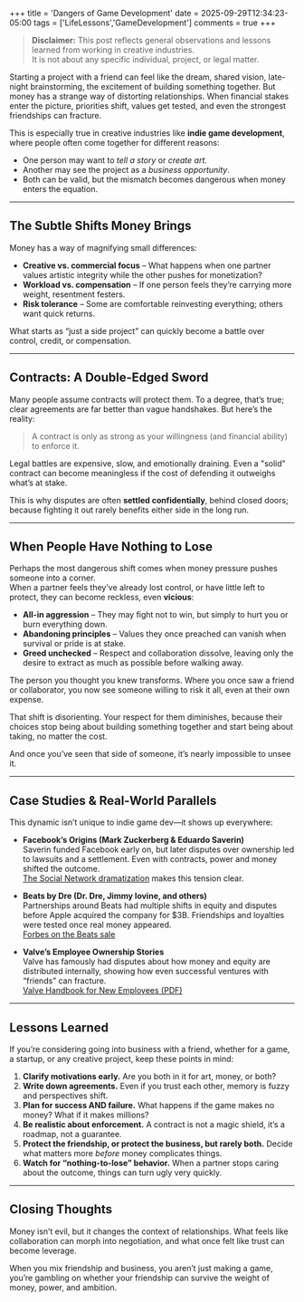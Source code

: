 +++
title = 'Dangers of Game Development'
date = 2025-09-29T12:34:23-05:00
tags = ['LifeLessons','GameDevelopment']
comments = true
+++

> **Disclaimer:** This post reflects general observations and lessons learned from working in creative industries.  
> It is not about any specific individual, project, or legal matter.

Starting a project with a friend can feel like the dream, shared vision, late-night brainstorming, the excitement of building something together. But money has a strange way of distorting relationships. When financial stakes enter the picture, priorities shift, values get tested, and even the strongest friendships can fracture.

This is especially true in creative industries like **indie game development**, where people often come together for different reasons:

* One person may want to *tell a story* or *create art*.
* Another may see the project as a *business opportunity*.
* Both can be valid, but the mismatch becomes dangerous when money enters the equation.

---

## The Subtle Shifts Money Brings

Money has a way of magnifying small differences:

* **Creative vs. commercial focus** – What happens when one partner values artistic integrity while the other pushes for monetization?
* **Workload vs. compensation** – If one person feels they’re carrying more weight, resentment festers.
* **Risk tolerance** – Some are comfortable reinvesting everything; others want quick returns.

What starts as “just a side project” can quickly become a battle over control, credit, or compensation.

---

## Contracts: A Double-Edged Sword

Many people assume contracts will protect them. To a degree, that’s true; clear agreements are far better than vague handshakes. But here’s the reality:

> A contract is only as strong as your willingness (and financial ability) to enforce it.

Legal battles are expensive, slow, and emotionally draining. Even a "solid" contract can become meaningless if the cost of defending it outweighs what’s at stake.

This is why disputes are often **settled confidentially**, behind closed doors; because fighting it out rarely benefits either side in the long run.

---

## When People Have Nothing to Lose

Perhaps the most dangerous shift comes when money pressure pushes someone into a corner.  
When a partner feels they’ve already lost control, or have little left to protect, they can become reckless, even **vicious**:

* **All-in aggression** – They may fight not to win, but simply to hurt you or burn everything down.  
* **Abandoning principles** – Values they once preached can vanish when survival or pride is at stake.  
* **Greed unchecked** – Respect and collaboration dissolve, leaving only the desire to extract as much as possible before walking away.  

The person you thought you knew transforms. Where you once saw a friend or collaborator, you now see someone willing to risk it all, even at their own expense.  

That shift is disorienting. Your respect for them diminishes, because their choices stop being about building something together and start being about taking, no matter the cost.  

And once you’ve seen that side of someone, it’s nearly impossible to unsee it.

---

## Case Studies & Real-World Parallels

This dynamic isn’t unique to indie game dev—it shows up everywhere:

* **Facebook’s Origins (Mark Zuckerberg & Eduardo Saverin)**  
  Saverin funded Facebook early on, but later disputes over ownership led to lawsuits and a settlement. Even with contracts, power and money shifted the outcome.  
  [The Social Network dramatization](https://en.wikipedia.org/wiki/The_Social_Network) makes this tension clear.

* **Beats by Dre (Dr. Dre, Jimmy Iovine, and others)**  
  Partnerships around Beats had multiple shifts in equity and disputes before Apple acquired the company for $3B. Friendships and loyalties were tested once real money appeared.  
  [Forbes on the Beats sale](https://www.forbes.com/sites/zackomalleygreenburg/2014/05/28/inside-beats-3-billion-deal-with-apple/)

* **Valve’s Employee Ownership Stories**  
  Valve has famously had disputes about how money and equity are distributed internally, showing how even successful ventures with “friends” can fracture.  
  [Valve Handbook for New Employees (PDF)](https://steamcdn-a.akamaihd.net/apps/valve/Valve_Handbook_LowRes.pdf)

---

## Lessons Learned

If you’re considering going into business with a friend, whether for a game, a startup, or any creative project, keep these points in mind:

1. **Clarify motivations early.** Are you both in it for art, money, or both?
2. **Write down agreements.** Even if you trust each other, memory is fuzzy and perspectives shift.
3. **Plan for success AND failure.** What happens if the game makes no money? What if it makes millions?
4. **Be realistic about enforcement.** A contract is not a magic shield, it’s a roadmap, not a guarantee.
5. **Protect the friendship, or protect the business, but rarely both.** Decide what matters more *before* money complicates things.
6. **Watch for “nothing-to-lose” behavior.** When a partner stops caring about the outcome, things can turn ugly very quickly.

---

## Closing Thoughts

Money isn’t evil, but it changes the context of relationships. What feels like collaboration can morph into negotiation, and what once felt like trust can become leverage.

When you mix friendship and business, you aren’t just making a game, you’re gambling on whether your friendship can survive the weight of money, power, and ambition.
